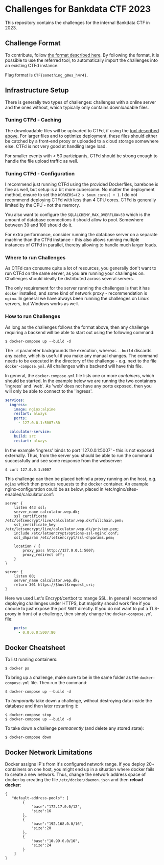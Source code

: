 # Challenges for Bankdata CTF 2023
This repository contains the challenges for the internal Bankdata CTF in 2023.

## Challenge Format
To contribute, follow [the format described here](https://github.com/eskildsen/ctfd-cli). By following the format, it is possible to use the referred tool, to automatically import the challenges into an existing CTFd instance.

Flag format is `CTF{something_g0es_h4r4}`.

## Infrastructure Setup
There is generally two types of challenges: challenges with a online server and the ones without, which typically only contains downloadable files. 

### Tuning CTFd - Caching
The downloadable files will be uploaded to CTFd, if using the [tool described above](##_Challenge_Format). For larger files and to optimize deployment, these files should either be catched by a front-end proxy or uploaded to a cloud storage somewhere else. CTFd is not very good at handling large load.

For smaller events with < 50 participants, CTFd should be strong enough to handle the file upload traffic as well.

### Tuning CTFd - Configuration
I recommend just running CTFd using the provided Dockerfiles, barebone is fine as well, but setup is a bit more cubersome. No matter the deployment method, ensure to set the `WORKERS=(2 x $num_cores) + 1`. I do not recommend deploying CTFd with less than 4 CPU cores. CTFd is generally limited by the CPU - not the memory.

You also want to configure the `SQLALCHEMY_MAX_OVERFLOW=50` which is the amount of database connections it should allow to pool. Somewhere between 30 and 100 should do it.

For extra performance, consider running the database server on a separate machine than the CTFd instance - this also allows running multiple instances of CTFd in parallel, thereby allowing to handle much larger loads.

### Where to run Challenges
As CTFd can consume quite a lot of resources, you generally don't want to run CTFd on the same server, as you are running your challenges on. Challenges should ideally be distributed across several servers.

The only requirement for the server running the challenges is that it has `docker` installed, and some kind of network proxy - recommendation is `nginx`. In general we have always been running the challenges on Linux servers, but Windows works as well.

### How to run Challenges
As long as the challenges follows the format above, then any challenge requiring a backend will be able to start out using the following command:
```
$ docker-compose up --build -d
```

The `-d` parameter backgrounds the execution, whereas `--build` discards any cache, which is useful if you make any manual changes. The command needs to be executed in the directory of the challenge - e.g. next to the file `docker-compose.yml`. All challenges with a backend will have this file.

In general, the `docker-compose.yml` file lists one or more *containers*, which should be started. In the example below we are running the two containers 'ingress' and 'web'. As 'web' does not have any ports exposed, then you will only be able to connect to the 'ingress'. 

```yaml
services:
  ingress:
    image: nginx:alpine
    restart: always
    ports: 
      - 127.0.0.1:5007:80

  calculator-service:
    build: src
    restart: always
```

In the example 'ingress' binds to port '127.0.0.1:5007' - this is not exposed externally. Thus, from the server you should be able to run the command successfully and see some response from the webserver:
```
$ curl 127.0.0.1:5007
```

This challenge can then be placed behind a proxy running on the host, e.g. `nginx` which then proxies requests to the docker container. An example nginx-configuration could be as below, placed in /etc/nginx/sites-enabled/calculator.conf:
```
server {
    listen 443 ssl;
    server_name calculator.wep.dk;
    ssl_certificate /etc/letsencrypt/live/calculator.wep.dk/fullchain.pem;
    ssl_certificate_key /etc/letsencrypt/live/calculator.wep.dk/privkey.pem;
    include /etc/letsencrypt/options-ssl-nginx.conf;
    ssl_dhparam /etc/letsencrypt/ssl-dhparams.pem;

    location / {
        proxy_pass http://127.0.0.1:5007;
        proxy_redirect off;
    }
}

server {
    listen 80;
    server_name calculator.wep.dk;
    return 301 https://$host$request_uri;
}
```

Here we used Let's Encrypt/certbot to mange SSL. In general I recommend deploying challenges under HTTPS, but majority should work fine if you choose to just expose the port `5007` directly. If you do not want to put a TLS-proxy in front of a challenge, then simply change the `docker-compose.yml` file:

```yaml
    ports: 
      - 0.0.0.0:5007:80
```


## Docker Cheatsheet
To list running containers:
```
$ docker ps
```

To bring up a challenge, make sure to be in the same folder as the `docker-compose.yml` file. Then run the command:
```
$ docker-compose up --build -d
```

To *temporarily* take down a challenge, without destroying data inside the database and then later restarting it:
```
$ docker-compose stop
$ docker-compose up --build -d
```

To take down a challenge *permanently* (and delete any stored state):
```
$ docker-compose down
```

## Docker Network Limitations

Docker assigns IP's from it's configured network range. If you deploy 20+ containers on one host, you might end up in a situation where docker fails to create a new network. Thus, change the network address space of docker by creating the file `/etc/docker/daemon.json` and then **reload docker**:
```
{
   "default-address-pools": [
        {
            "base":"172.17.0.0/12",
            "size":16
        },
        {
            "base":"192.168.0.0/16",
            "size":20
        },
        {
            "base":"10.99.0.0/16",
            "size":24
        }
    ]
}
```